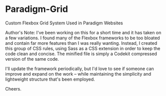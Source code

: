 # Paradigm-Grid

Custom Flexbox Grid System Used in Paradigm Websites

Author's Note: I've been working on this for a short time and it has taken on a few variations. I found many of the Flexbox frameworks to be too bloated and contain far more features than I was really wanting. Instead, I created this group of CSS rules, using Sass as a CSS extension in order to keep the code clean and concise. The minified file is simply a Codekit compressed version of the same code.

I'll update the framework periodically, but I'd love to see if someone can improve and expand on the work – while maintaining the simplicity and lightweight structure that's been employed.

Cheers. 